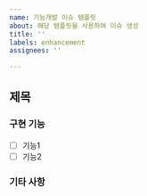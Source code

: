 ```yaml
---
name: 기능개발 이슈 템플릿
about: 해당 템플릿을 사용하여 이슈 생성
title: ''
labels: enhancement
assignees: ''

---
```


## 제목

### 구현 기능
- [ ] 기능1
- [ ] 기능2

### 기타 사항

